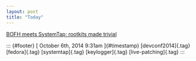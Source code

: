 ```yaml
---
layout: post
title: "Today"
---
```



[BOFH meets SystemTap: rootkits made
trivial](%20https://t.umblr.com/redirect?z=http%3A%2F%2Fstapbofh.krunch.be%2Fsystemtap-bofh-devconf.cz2014020701.pdf&t=Y2M0NDI4ODY3MzNmYmE1Y2M0ZjJlN2ZlZGY3ZjRhZDcxYzc3YjNmMSxJTFdQUWNOVQ%3D%3D&b=t%3Af-JKqRHWTpWK1DKXwqj3Yg&p=https%3A%2F%2Fdummdida.tumblr.com%2Fpost%2F99303250930%2Fbofh-meets-systemtap-rootkits-made-trivial&m=1)

::: {#footer}
[ October 6th, 2014 9:31am ]{#timestamp} [devconf2014]{.tag}
[fedora]{.tag} [systemtap]{.tag} [keylogger]{.tag} [live-patching]{.tag}
:::
